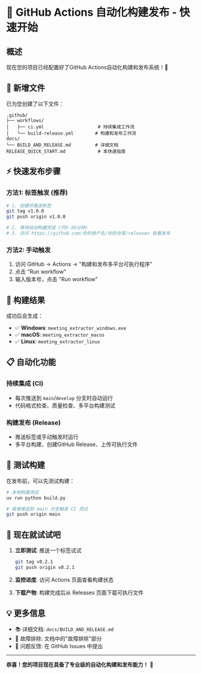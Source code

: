 # 🚀 GitHub Actions 自动化构建发布 - 快速开始

## 概述

现在您的项目已经配置好了GitHub Actions自动化构建和发布系统！🎉

## 📁 新增文件

已为您创建了以下文件：

```
.github/
├── workflows/
│   ├── ci.yml                    # 持续集成工作流
│   └── build-release.yml        # 构建和发布工作流
docs/
└── BUILD_AND_RELEASE.md         # 详细文档
RELEASE_QUICK_START.md            # 本快速指南
```

## ⚡ 快速发布步骤

### 方法1: 标签触发 (推荐)

```bash
# 1. 创建并推送标签
git tag v1.0.0
git push origin v1.0.0

# 2. 等待自动构建完成 (约5-10分钟)
# 3. 访问 https://github.com/你的用户名/你的仓库/releases 查看发布
```

### 方法2: 手动触发

1. 访问 GitHub → Actions → "构建和发布多平台可执行程序"
2. 点击 "Run workflow"
3. 输入版本号，点击 "Run workflow"

## 🎯 构建结果

成功后会生成：

- ✅ **Windows**: `meeting_extractor_windows.exe`
- ✅ **macOS**: `meeting_extractor_macos`
- ✅ **Linux**: `meeting_extractor_linux`

## 📋 自动化功能

### 持续集成 (CI)

- 每次推送到 `main`/`develop` 分支时自动运行
- 代码格式检查、质量检查、多平台构建测试

### 构建发布 (Release)

- 推送标签或手动触发时运行
- 多平台构建、创建GitHub Release、上传可执行文件

## 🔧 测试构建

在发布前，可以先测试构建：

```bash
# 本地构建测试
uv run python build.py

# 或者推送到 main 分支触发 CI 测试
git push origin main
```

## 🎉 现在就试试吧

1. **立即测试**: 推送一个标签试试

   ```bash
   git tag v0.2.1
   git push origin v0.2.1
   ```

2. **监控进度**: 访问 Actions 页面查看构建状态

3. **下载产物**: 构建完成后从 Releases 页面下载可执行文件

## 💡 更多信息

- 📚 详细文档: `docs/BUILD_AND_RELEASE.md`
- 🔧 故障排除: 文档中的"故障排除"部分
- 🐛 问题反馈: 在 GitHub Issues 中提出

---

**恭喜！您的项目现在具备了专业级的自动化构建和发布能力！** 🎊
